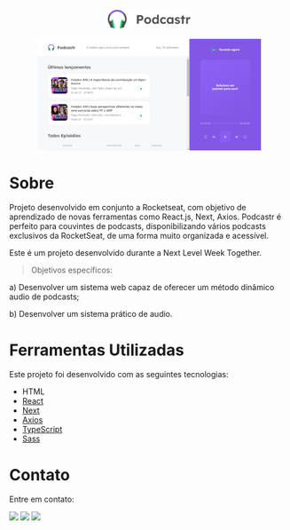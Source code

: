 <p align="center">
  <img src="https://github.com/batrizz/podcastr-nlw/blob/main/public/logo.svg" width="30%" /> 
</p>

<p align="center">
  <img src="https://github.com/batrizz/podcastr-nlw/blob/main/public/layout.png" width="80%" /> 
</p>

# Sobre

<p>
Projeto desenvolvido em conjunto a Rocketseat, com objetivo de aprendizado de novas ferramentas como React.js, Next, Axios. 
Podcastr é perfeito para couvintes de podcasts, disponibilizando vários podcasts exclusivos da RocketSeat, de uma forma muito organizada e acessível.

Este é um projeto desenvolvido durante a Next Level Week Together.

 > Objetivos específicos:

a) Desenvolver um sistema web capaz de oferecer um método dinâmico
audio de podcasts;

b) Desenvolver um sistema prático de audio.
  
</p> 

# Ferramentas Utilizadas

<p>

Este projeto foi desenvolvido com as seguintes tecnologias:
  
- HTML
- [React](https://reactjs.org)
- [Next](https://nextjs.org/)
- [Axios](https://axios-http.com/docs/intro)
- [TypeScript](https://www.typescriptlang.org/)
- [Sass](https://sass-lang.com/)
  
</p>

# Contato

<p> Entre em contato: </p>

<div> 
  <a href="https://instagram.com/b.atrizz" target="_blank"><img src="https://img.shields.io/badge/-Instagram-%23E4405F?style=for-the-badge&logo=instagram&logoColor=white" target="_blank"></a> 
  <a href="https://discord.gg/b.atrizz#5201" target="_blank"><img src="https://img.shields.io/badge/Discord-7289DA?style=for-the-badge&logo=discord&logoColor=white" target="_blank"></a> 
  <a href="https://www.linkedin.com/in/beatriz-nunes-b3a035202/" target="_blank"><img src="https://img.shields.io/badge/-LinkedIn-%230077B5?style=for-the-badge&logo=linkedin&logoColor=white" target="_blank"></a>
</div>
